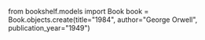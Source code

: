 from bookshelf.models import Book
book = Book.objects.create(title="1984", author="George Orwell", publication_year="1949")
